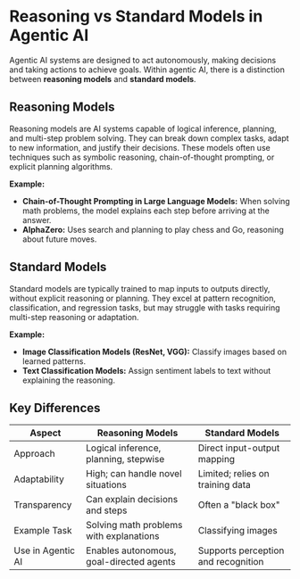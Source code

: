 # Reasoning vs Standard Models in Agentic AI

Agentic AI systems are designed to act autonomously, making decisions and taking actions to achieve goals. Within agentic AI, there is a distinction between **reasoning models** and **standard models**.

## Reasoning Models

Reasoning models are AI systems capable of logical inference, planning, and multi-step problem solving. They can break down complex tasks, adapt to new information, and justify their decisions. These models often use techniques such as symbolic reasoning, chain-of-thought prompting, or explicit planning algorithms.

**Example:**  
- **Chain-of-Thought Prompting in Large Language Models:** When solving math problems, the model explains each step before arriving at the answer.
- **AlphaZero:** Uses search and planning to play chess and Go, reasoning about future moves.

## Standard Models

Standard models are typically trained to map inputs to outputs directly, without explicit reasoning or planning. They excel at pattern recognition, classification, and regression tasks, but may struggle with tasks requiring multi-step reasoning or adaptation.

**Example:**  
- **Image Classification Models (ResNet, VGG):** Classify images based on learned patterns.
- **Text Classification Models:** Assign sentiment labels to text without explaining the reasoning.

## Key Differences

| Aspect                | Reasoning Models                          | Standard Models                        |
|-----------------------|-------------------------------------------|----------------------------------------|
| Approach              | Logical inference, planning, stepwise     | Direct input-output mapping            |
| Adaptability          | High; can handle novel situations         | Limited; relies on training data       |
| Transparency          | Can explain decisions and steps           | Often a "black box"                    |
| Example Task          | Solving math problems with explanations   | Classifying images                     |
| Use in Agentic AI     | Enables autonomous, goal-directed agents  | Supports perception and recognition    |
